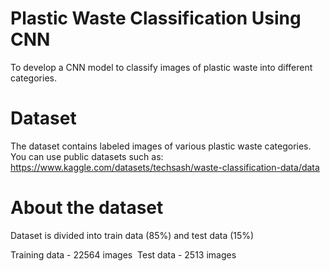 # Plastic Waste Classification Using CNN
To develop a CNN model to classify images of plastic waste into different categories.
# Dataset
The dataset contains labeled images of various plastic waste categories. You can use public datasets such as:
https://www.kaggle.com/datasets/techsash/waste-classification-data/data
# About the dataset
Dataset is divided into train data (85%) and test data (15%) 

Training data - 22564 images  
Test data - 2513 images


